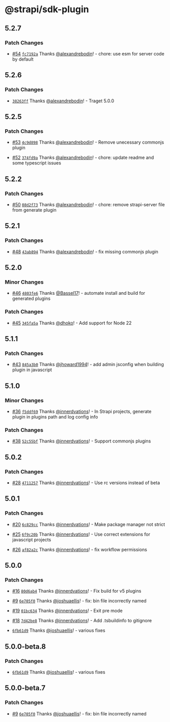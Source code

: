 # @strapi/sdk-plugin

## 5.2.7

### Patch Changes

- [#54](https://github.com/strapi/sdk-plugin/pull/54) [`fc7192a`](https://github.com/strapi/sdk-plugin/commit/fc7192a31ac363e72aa2fc6658d4d5f16327058d) Thanks [@alexandrebodin](https://github.com/alexandrebodin)! - chore: use esm for server code by default

## 5.2.6

### Patch Changes

- [`38263ff`](https://github.com/strapi/sdk-plugin/commit/38263ffe654c9378b2be364feca715948d1f3d45) Thanks [@alexandrebodin](https://github.com/alexandrebodin)! - Traget 5.0.0

## 5.2.5

### Patch Changes

- [#53](https://github.com/strapi/sdk-plugin/pull/53) [`4c9d898`](https://github.com/strapi/sdk-plugin/commit/4c9d89864faa22d86a8c6b12587770be640ceb60) Thanks [@alexandrebodin](https://github.com/alexandrebodin)! - Remove unecessary commonjs plugin

- [#52](https://github.com/strapi/sdk-plugin/pull/52) [`374fd9a`](https://github.com/strapi/sdk-plugin/commit/374fd9a75386c796a91c717ac8b860535c9ebcfc) Thanks [@alexandrebodin](https://github.com/alexandrebodin)! - chore: update readme and some typescript issues

## 5.2.2

### Patch Changes

- [#50](https://github.com/strapi/sdk-plugin/pull/50) [`08d2f73`](https://github.com/strapi/sdk-plugin/commit/08d2f73162ca0d2041cf3cc2d04b0b4fafd4c464) Thanks [@alexandrebodin](https://github.com/alexandrebodin)! - chore: remove strapi-server file from generate plugin

## 5.2.1

### Patch Changes

- [#48](https://github.com/strapi/sdk-plugin/pull/48) [`43ab894`](https://github.com/strapi/sdk-plugin/commit/43ab894e3d9e24fd78a8024bb34773f9bfb63c29) Thanks [@alexandrebodin](https://github.com/alexandrebodin)! - fix missing commonjs plugin

## 5.2.0

### Minor Changes

- [#46](https://github.com/strapi/sdk-plugin/pull/46) [`4803fe6`](https://github.com/strapi/sdk-plugin/commit/4803fe6c837969284bb53ff76074cb6a548c6a6a) Thanks [@Bassel17](https://github.com/Bassel17)! - automate install and build for generated plugins

### Patch Changes

- [#45](https://github.com/strapi/sdk-plugin/pull/45) [`345fa5a`](https://github.com/strapi/sdk-plugin/commit/345fa5a52f00723e0b73e98d968affbad9252a40) Thanks [@dhoko](https://github.com/dhoko)! - Add support for Node 22

## 5.1.1

### Patch Changes

- [#43](https://github.com/strapi/sdk-plugin/pull/43) [`845a3b0`](https://github.com/strapi/sdk-plugin/commit/845a3b0facdcb47f5fdc2716eb8d1ae45109beaa) Thanks [@jhoward1994](https://github.com/jhoward1994)! - add admin jsconfig when building plugin in javascript

## 5.1.0

### Minor Changes

- [#36](https://github.com/strapi/sdk-plugin/pull/36) [`f5ddf69`](https://github.com/strapi/sdk-plugin/commit/f5ddf691a8be96e008c42dc238650a95ab9ff2cb) Thanks [@innerdvations](https://github.com/innerdvations)! - In Strapi projects, generate plugin in plugins path and log config info

### Patch Changes

- [#38](https://github.com/strapi/sdk-plugin/pull/38) [`52c55bf`](https://github.com/strapi/sdk-plugin/commit/52c55bf080a972724d4cf686db2871bee7cd9bf2) Thanks [@innerdvations](https://github.com/innerdvations)! - Support commonjs plugins

## 5.0.2

### Patch Changes

- [#28](https://github.com/strapi/sdk-plugin/pull/28) [`4711257`](https://github.com/strapi/sdk-plugin/commit/47112572ea317b837ba6a3ca09768f8fa4e97a52) Thanks [@innerdvations](https://github.com/innerdvations)! - Use rc versions instead of beta

## 5.0.1

### Patch Changes

- [#20](https://github.com/strapi/sdk-plugin/pull/20) [`6c829cc`](https://github.com/strapi/sdk-plugin/commit/6c829cc9039a2ec50d38d4f50a2745110c9b78e3) Thanks [@innerdvations](https://github.com/innerdvations)! - Make package manager not strict

- [#25](https://github.com/strapi/sdk-plugin/pull/25) [`6f9c20b`](https://github.com/strapi/sdk-plugin/commit/6f9c20b88071858b580cf3324e8ec12dba4cdda3) Thanks [@innerdvations](https://github.com/innerdvations)! - Use correct extensions for javascript projects

- [#26](https://github.com/strapi/sdk-plugin/pull/26) [`af82a2c`](https://github.com/strapi/sdk-plugin/commit/af82a2c1cadc4e4bda63667cf6683aacc08b32be) Thanks [@innerdvations](https://github.com/innerdvations)! - fix workflow permissions

## 5.0.0

### Patch Changes

- [#16](https://github.com/strapi/sdk-plugin/pull/16) [`80d6ab4`](https://github.com/strapi/sdk-plugin/commit/80d6ab4554177b5e6e0c81e0e8b87539a946393b) Thanks [@innerdvations](https://github.com/innerdvations)! - Fix build for v5 plugins

- [#9](https://github.com/strapi/sdk-plugin/pull/9) [`6e705f0`](https://github.com/strapi/sdk-plugin/commit/6e705f0d1eb472fdf53ded8b805ff80d2fc1fbab) Thanks [@joshuaellis](https://github.com/joshuaellis)! - fix: bin file incorrectly named

- [#19](https://github.com/strapi/sdk-plugin/pull/19) [`01bc634`](https://github.com/strapi/sdk-plugin/commit/01bc634c6535958525fb4299bc90efdbd7160fbd) Thanks [@innerdvations](https://github.com/innerdvations)! - Exit pre mode

- [#18](https://github.com/strapi/sdk-plugin/pull/18) [`7d42be8`](https://github.com/strapi/sdk-plugin/commit/7d42be83b02bea27396554fb29295c970fbb1982) Thanks [@innerdvations](https://github.com/innerdvations)! - Add .tsbuildinfo to gitignore

- [`6fb61d9`](https://github.com/strapi/sdk-plugin/commit/6fb61d900bb3a79c3fdbb283a19ab874b9257f19) Thanks [@joshuaellis](https://github.com/joshuaellis)! - various fixes

## 5.0.0-beta.8

### Patch Changes

- [`6fb61d9`](https://github.com/strapi/sdk-plugin/commit/6fb61d900bb3a79c3fdbb283a19ab874b9257f19) Thanks [@joshuaellis](https://github.com/joshuaellis)! - various fixes

## 5.0.0-beta.7

### Patch Changes

- [#9](https://github.com/strapi/sdk-plugin/pull/9) [`6e705f0`](https://github.com/strapi/sdk-plugin/commit/6e705f0d1eb472fdf53ded8b805ff80d2fc1fbab) Thanks [@joshuaellis](https://github.com/joshuaellis)! - fix: bin file incorrectly named
